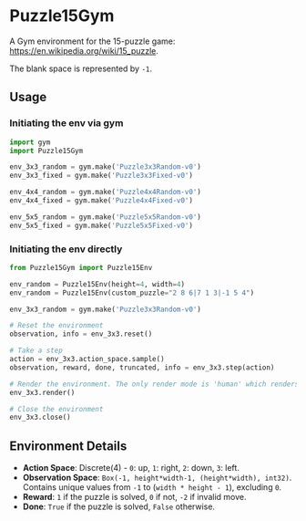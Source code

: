 # Puzzle15Gym

A Gym environment for the 15-puzzle game: https://en.wikipedia.org/wiki/15_puzzle.

The blank space is represented by `-1`.

## Usage

### Initiating the env via gym

```python
import gym
import Puzzle15Gym

env_3x3_random = gym.make('Puzzle3x3Random-v0')
env_3x3_fixed = gym.make('Puzzle3x3Fixed-v0')

env_4x4_random = gym.make('Puzzle4x4Random-v0')
env_4x4_fixed = gym.make('Puzzle4x4Fixed-v0')

env_5x5_random = gym.make('Puzzle5x5Random-v0')
env_5x5_fixed = gym.make('Puzzle5x5Fixed-v0')
```

### Initiating the env directly

```python
from Puzzle15Gym import Puzzle15Env

env_random = Puzzle15Env(height=4, width=4)
env_random = Puzzle15Env(custom_puzzle="2 8 6|7 1 3|-1 5 4")
```

```python
env_3x3_random = gym.make('Puzzle3x3Random-v0')

# Reset the environment
observation, info = env_3x3.reset()

# Take a step
action = env_3x3.action_space.sample()
observation, reward, done, truncated, info = env_3x3.step(action)

# Render the environment. The only render mode is 'human' which renders visual output.
env_3x3.render()

# Close the environment
env_3x3.close()
```

## Environment Details

- **Action Space**: Discrete(4) - `0`: up, `1`: right, `2`: down, `3`: left.
- **Observation Space**: `Box(-1, height*width-1, (height*width), int32)`.
Contains unique values from `-1` to (`width * height - 1`), excluding `0`.
- **Reward**: `1` if the puzzle is solved, `0` if not, `-2` if invalid move.
- **Done**: `True` if the puzzle is solved, `False` otherwise.